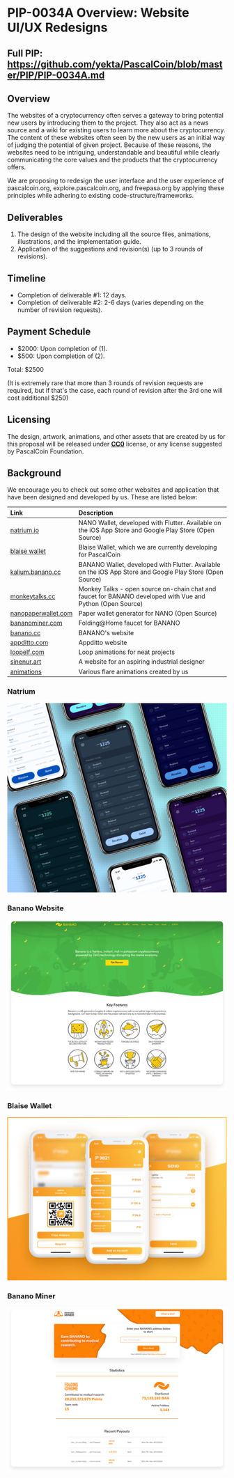 # PIP-0034A Overview: Website UI/UX Redesigns
## Full PIP: https://github.com/yekta/PascalCoin/blob/master/PIP/PIP-0034A.md

## Overview
The websites of a cryptocurrency often serves a gateway to bring potential new users by introducing them to the project. They also act as a news source and a wiki for existing users to learn more about the cryptocurrency. The content of these websites often seen by the new users as an initial way of judging the potential of given project. Because of these reasons, the websites need to be intriguing, understandable and beautiful while clearly communicating the core values and the products that the cryptocurrency offers.

We are proposing to redesign the user interface and the user experience of pascalcoin.org, explore.pascalcoin.org, and freepasa.org by applying these principles while adhering to existing code-structure/frameworks.

## Deliverables
1) The design of the website including all the source files, animations, illustrations, and the implementation guide.
2) Application of the suggestions and revision(s) (up to 3 rounds of revisions).

## Timeline
* Completion of deliverable #1: 12 days.
* Completion of deliverable #2: 2-6 days (varies depending on the number of revision requests).

## Payment Schedule
* $2000: Upon completion of (1).
* $500: Upon completion of (2).

Total: $2500

(It is extremely rare that more than 3 rounds of revision requests are required, but if that's the case, each round of revision after the 3rd one will cost additional $250)

## Licensing
The design, artwork, animations, and other assets that are created by us for this proposal will be released under [**CC0**][creative-commons] license, or any license suggested by PascalCoin Foundation.

## Background
We encourage you to check out some other websites and application that have been designed and developed by us. These are listed below:

| Link | Description |
| :----- | :------ |
[natrium.io](https://natrium.io) | NANO Wallet, developed with Flutter. Available on the iOS App Store and Google Play Store (Open Source)
[blaise wallet](https://appditto.com/blaisevideo) | Blaise Wallet, which we are currently developing for PascalCoin
[kalium.banano.cc](https://kalium.banano.cc) | BANANO Wallet, developed with Flutter. Available on the iOS App Store and Google Play Store (Open Source)
[monkeytalks.cc](https://monkeytalks.cc) | Monkey Talks - open source on-chain chat and faucet for BANANO developed with Vue and Python (Open Source)
[nanopaperwallet.com](https://nanopaperwallet.com) | Paper wallet generator for NANO (Open Source)
[bananominer.com](https://bananominer.com) | Folding@Home faucet for BANANO
[banano.cc](https://banano.cc) | BANANO's website
[appditto.com](https://appditto.com) | Appditto website
[loopelf.com](https://loopelf.com) | Loop animations for neat projects
[sinenur.art](https://sinenur.art) | A website for an aspiring industrial designer
[animations](https://www.2dimensions.com/a/yekta/files/recent/all) | Various flare animations created by us

### Natrium
![Natrium](resources/PIP-0034A/natrium.jpg)

### Banano Website
![Banano Website](resources/PIP-0034A/banano-website.png)

### Blaise Wallet
![Blaise Wallet](resources/PIP-0034A/blaise.jpg)

### Banano Miner
![Banano Miner](resources/PIP-0034A/banano-miner.png)

[creative-commons]: https://creativecommons.org/share-your-work/public-domain/cc0/
[sketch-app]: https://www.sketch.com
[figma-app]: https://www.figma.com
[ae-app]: https://www.adobe.com/products/aftereffects.html
[illustrator-app]: https://www.adobe.com/products/illustrator.html
[lottie]: https://airbnb.design/lottie/
